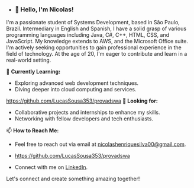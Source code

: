 - ### 👋 Hello, I'm Nicolas!

I'm a passionate student of Systems Development, based in São Paulo, Brazil. Intermediary in English and Spanish,
I have a solid grasp of various programming languages including Java, C#, C++, HTML, CSS, and JavaScript. My knowledge extends to AWS,
and the Microsoft Office suite. I'm actively seeking opportunities to gain professional experience in the field of technology.
At the age of 20, I'm eager to contribute and learn in a real-world setting.

🌱 **Currently Learning:**
- Exploring advanced web development techniques.
- Diving deeper into cloud computing and services.

https://github.com/LucasSousa353/provadswa
💼 **Looking for:**
- Collaborative projects and internships to enhance my skills.
- Networking with fellow developers and tech enthusiasts.

📫 **How to Reach Me:**
- Feel free to reach out via email at [nicolashenriquesilva00@gmail.com](mailto:nicolashenriquesilva00@gmail.com).

- https://github.com/LucasSousa353/provadswa
- Connect with me on [LinkedIn](https://www.linkedin.com/in/nicolas-henrique-silva/).

Let's connect and create something amazing together!
